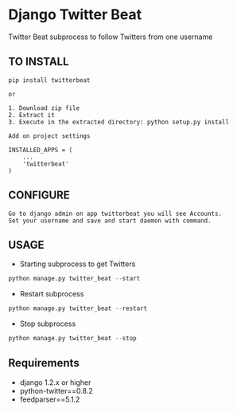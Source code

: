 Django Twitter Beat
====================

Twitter Beat subprocess to follow Twitters from one username


TO INSTALL
----------

	pip install twitterbeat
	
	or
	
	1. Download zip file 
	2. Extract it
	3. Execute in the extracted directory: python setup.py install

	Add on project settings 
	
	INSTALLED_APPS = (
	    ...
	    'twitterbeat'
	)
	
CONFIGURE
---------

	Go to django admin on app twitterbeat you will see Accounts. 
	Set your username and save and start daemon with command.
	
	
USAGE
-----

- Starting subprocess to get Twitters


```python
python manage.py twitter_beat --start	
```

- Restart subprocess

```python
python manage.py twitter_beat --restart	
```

- Stop subprocess

```python
python manage.py twitter_beat --stop	
```

Requirements
------------
- django 1.2.x or higher
- python-twitter==0.8.2
- feedparser==5.1.2

